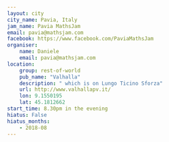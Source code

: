 ```yaml
---
layout: city                                           
city_name: Pavia, Italy                                                               
jam_name: Pavia MathsJam
email: pavia@mathsjam.com
facebook: https://www.facebook.com/PaviaMathsJam
organiser:
    name: Daniele
    email: pavia@mathsjam.com
location:
    group: rest-of-world
    pub_name: "Valhalla"
    description: " which is on Lungo Ticino Sforza"
    url: http://www.valhallapv.it/
    lon: 9.1550195
    lat: 45.1812662
start_time: 8.30pm in the evening
hiatus: False
hiatus_months:
    - 2018-08
---
```

